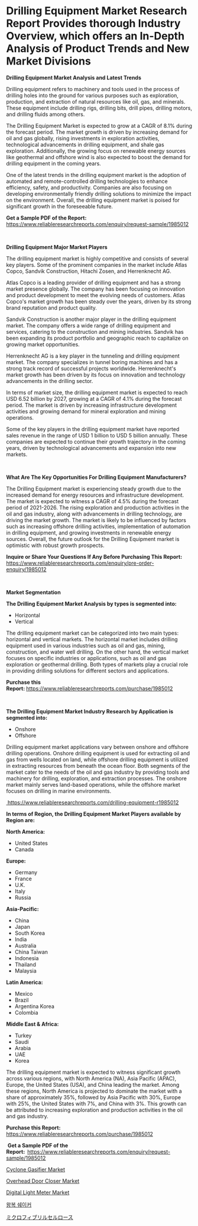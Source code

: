 <p><h1>Drilling Equipment Market Research Report Provides thorough Industry Overview, which offers an In-Depth Analysis of Product Trends and New Market Divisions</h1></p><p><strong>Drilling Equipment Market Analysis and Latest Trends</strong></p>
<p><p>Drilling equipment refers to machinery and tools used in the process of drilling holes into the ground for various purposes such as exploration, production, and extraction of natural resources like oil, gas, and minerals. These equipment include drilling rigs, drilling bits, drill pipes, drilling motors, and drilling fluids among others.</p><p>The Drilling Equipment Market is expected to grow at a CAGR of 8.1% during the forecast period. The market growth is driven by increasing demand for oil and gas globally, rising investments in exploration activities, technological advancements in drilling equipment, and shale gas exploration. Additionally, the growing focus on renewable energy sources like geothermal and offshore wind is also expected to boost the demand for drilling equipment in the coming years.</p><p>One of the latest trends in the drilling equipment market is the adoption of automated and remote-controlled drilling technologies to enhance efficiency, safety, and productivity. Companies are also focusing on developing environmentally friendly drilling solutions to minimize the impact on the environment. Overall, the drilling equipment market is poised for significant growth in the foreseeable future.</p></p>
<p><strong>Get a Sample PDF of the Report:&nbsp;</strong> <a href="https://www.reliableresearchreports.com/enquiry/request-sample/1985012">https://www.reliableresearchreports.com/enquiry/request-sample/1985012</a></p>
<p>&nbsp;</p>
<p><strong>Drilling Equipment Major Market Players</strong></p>
<p><p>The drilling equipment market is highly competitive and consists of several key players. Some of the prominent companies in the market include Atlas Copco, Sandvik Construction, Hitachi Zosen, and Herrenknecht AG.</p><p>Atlas Copco is a leading provider of drilling equipment and has a strong market presence globally. The company has been focusing on innovation and product development to meet the evolving needs of customers. Atlas Copco's market growth has been steady over the years, driven by its strong brand reputation and product quality.</p><p>Sandvik Construction is another major player in the drilling equipment market. The company offers a wide range of drilling equipment and services, catering to the construction and mining industries. Sandvik has been expanding its product portfolio and geographic reach to capitalize on growing market opportunities.</p><p>Herrenknecht AG is a key player in the tunneling and drilling equipment market. The company specializes in tunnel boring machines and has a strong track record of successful projects worldwide. Herrenknecht's market growth has been driven by its focus on innovation and technology advancements in the drilling sector.</p><p>In terms of market size, the drilling equipment market is expected to reach USD 6.52 billion by 2027, growing at a CAGR of 4.1% during the forecast period. The market is driven by increasing infrastructure development activities and growing demand for mineral exploration and mining operations.</p><p>Some of the key players in the drilling equipment market have reported sales revenue in the range of USD 1 billion to USD 5 billion annually. These companies are expected to continue their growth trajectory in the coming years, driven by technological advancements and expansion into new markets.</p></p>
<p>&nbsp;</p>
<p><strong>What Are The Key Opportunities For Drilling Equipment Manufacturers?</strong></p>
<p><p>The Drilling Equipment market is experiencing steady growth due to the increased demand for energy resources and infrastructure development. The market is expected to witness a CAGR of 4.5% during the forecast period of 2021-2026. The rising exploration and production activities in the oil and gas industry, along with advancements in drilling technology, are driving the market growth. The market is likely to be influenced by factors such as increasing offshore drilling activities, implementation of automation in drilling equipment, and growing investments in renewable energy sources. Overall, the future outlook for the Drilling Equipment market is optimistic with robust growth prospects.</p></p>
<p><strong>Inquire or Share Your Questions If Any Before Purchasing This Report:</strong> <a href="https://www.reliableresearchreports.com/enquiry/pre-order-enquiry/1985012">https://www.reliableresearchreports.com/enquiry/pre-order-enquiry/1985012</a></p>
<p>&nbsp;</p>
<p><strong>Market Segmentation</strong></p>
<p><strong>The Drilling Equipment Market Analysis by types is segmented into:</strong></p>
<p><ul><li>Horizontal</li><li>Vertical</li></ul></p>
<p><p>The drilling equipment market can be categorized into two main types: horizontal and vertical markets. The horizontal market includes drilling equipment used in various industries such as oil and gas, mining, construction, and water well drilling. On the other hand, the vertical market focuses on specific industries or applications, such as oil and gas exploration or geothermal drilling. Both types of markets play a crucial role in providing drilling solutions for different sectors and applications.</p></p>
<p><strong>Purchase this Report:&nbsp;</strong><a href="https://www.reliableresearchreports.com/purchase/1985012">https://www.reliableresearchreports.com/purchase/1985012</a></p>
<p>&nbsp;</p>
<p><strong>The Drilling Equipment Market Industry Research by Application is segmented into:</strong></p>
<p><ul><li>Onshore</li><li>Offshore</li></ul></p>
<p><p>Drilling equipment market applications vary between onshore and offshore drilling operations. Onshore drilling equipment is used for extracting oil and gas from wells located on land, while offshore drilling equipment is utilized in extracting resources from beneath the ocean floor. Both segments of the market cater to the needs of the oil and gas industry by providing tools and machinery for drilling, exploration, and extraction processes. The onshore market mainly serves land-based operations, while the offshore market focuses on drilling in marine environments.</p></p>
<p><a href="https://www.reliableresearchreports.com/drilling-equipment-r1985012">&nbsp;https://www.reliableresearchreports.com/drilling-equipment-r1985012</a></p>
<p><strong>In terms of Region, the Drilling Equipment Market Players available by Region are:</strong></p>
<p>
    <p> <strong> North America: </strong>
        <ul>
            <li>United States</li>
            <li>Canada</li>
        </ul>
        </p> 
    <p> <strong> Europe: </strong>
        <ul>
            <li>Germany</li>
            <li>France</li>
            <li>U.K.</li>
            <li>Italy</li>
            <li>Russia</li>
        </ul>
        </p> 
    <p> <strong> Asia-Pacific: </strong>
        <ul>
            <li>China</li>
            <li>Japan</li>
            <li>South Korea</li>
            <li>India</li>
            <li>Australia</li>
            <li>China Taiwan</li>
            <li>Indonesia</li>
            <li>Thailand</li>
            <li>Malaysia</li>
        </ul>
        </p> 
    <p> <strong> Latin America: </strong>
        <ul>
            <li>Mexico</li>
            <li>Brazil</li>
            <li>Argentina Korea</li>
            <li>Colombia</li>
        </ul>
        </p> 
    <p> <strong> Middle East & Africa: </strong>
        <ul>
            <li>Turkey</li>
            <li>Saudi</li>
            <li>Arabia</li>
            <li>UAE</li>
            <li>Korea</li>
        </ul>
    </p>
    </p>
<p><p>The drilling equipment market is expected to witness significant growth across various regions, with North America (NA), Asia Pacific (APAC), Europe, the United States (USA), and China leading the market. Among these regions, North America is projected to dominate the market with a share of approximately 35%, followed by Asia Pacific with 30%, Europe with 25%, the United States with 7%, and China with 3%. This growth can be attributed to increasing exploration and production activities in the oil and gas industry.</p></p>
<p><strong>Purchase this Report: </strong><a href="https://www.reliableresearchreports.com/purchase/1985012">https://www.reliableresearchreports.com/purchase/1985012</a></p>
<p>&nbsp;<strong>Get a Sample PDF of the Report:&nbsp;&nbsp;</strong><a href="https://www.reliableresearchreports.com/enquiry/request-sample/1985012">https://www.reliableresearchreports.com/enquiry/request-sample/1985012</a></p>
<p><strong></strong></p>
<p><p><a href="https://github.com/marloy8/Market-Research-Report-List-4/blob/main/cyclone-gasifier-market.md">Cyclone Gasifier Market</a></p><p><a href="https://issuu.com/reportprime-2/docs/overhead-door-closer-market-size-2030.pptx">Overhead Door Closer Market</a></p><p><a href="https://github.com/jj19131/Market-Research-Report-List-2/blob/main/digital-light-meter-market.md">Digital Light Meter Market</a></p><p><a href="https://github.com/vseigx30c9a1j/Market-Research-Report-List-1/blob/main/505250728560.md">왕복 쉐이커</a></p><p><a href="https://github.com/EthanMorar2011/Market-Research-Report-List-1/blob/main/669158531128.md">ミクロフィブリルセルロース</a></p></p>